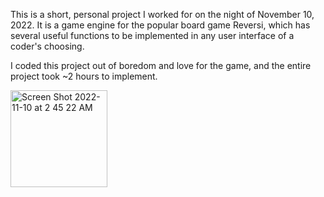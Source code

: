 This is a short, personal project I worked for on the night of November 10, 2022. It is a game engine for the popular board game Reversi, which has several useful functions to be implemented in any user interface of a coder's choosing. 

I coded this project out of boredom and love for the game, and the entire project took ~2 hours to implement.

<img width="155" alt="Screen Shot 2022-11-10 at 2 45 22 AM" src="https://user-images.githubusercontent.com/79673816/200914856-ad0f088a-a98e-4fe8-9bab-d7608894f7c6.png">

